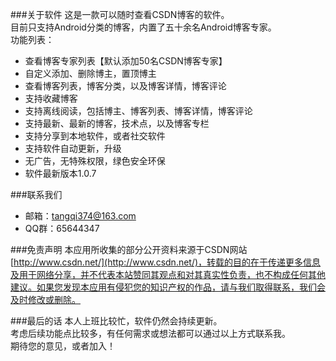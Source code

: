 ###关于软件
这是一款可以随时查看CSDN博客的软件。</br>
目前只支持Android分类的博客，内置了五十余名Android博客专家。</br>
功能列表：

- 查看博客专家列表【默认添加50名CSDN博客专家】
- 自定义添加、删除博主，置顶博主
- 查看博客列表，博客分类，以及博客详情，博客评论
- 支持收藏博客
- 支持离线阅读，包括博主、博客列表、博客详情，博客评论
- 支持最新、最新的博客，技术点，以及博客专栏
- 支持分享到本地软件，或者社交软件
- 支持软件自动更新，升级
- 无广告，无特殊权限，绿色安全环保
- 软件最新版本1.0.7
	
###联系我们

- 邮箱：[tangqi374@163.com](mailto:tangqi374@163.com)
- QQ群：65644347

###免责声明
本应用所收集的部分公开资料来源于CSDN网站[http://www.csdn.net/](http://www.csdn.net/)，转载的目的在于传递更多信息及用于网络分享，并不代表本站赞同其观点和对其真实性负责，也不构成任何其他建议。如果您发现本应用有侵犯您的知识产权的作品，请与我们取得联系，我们会及时修改或删除。

###最后的话
本人上班比较忙，软件仍然会持续更新。</br>
考虑后续功能点比较多，有任何需求或想法都可以通过以上方式联系我。</br>
期待您的意见，或者加入！





	